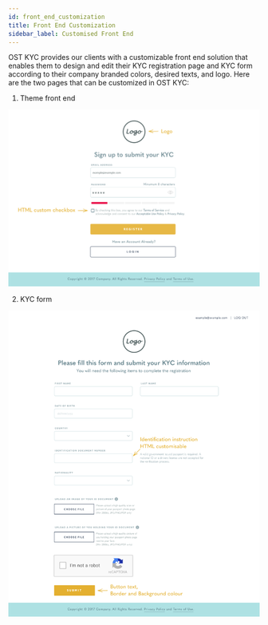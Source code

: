 ```yaml
---
id: front_end_customization
title: Front End Customization 
sidebar_label: Customised Front End 
---
```


OST KYC provides our clients with a customizable front end solution that enables them to design and edit their KYC registration page and KYC form according to their company branded colors, desired texts, and logo. Here are the two pages that can be customized in OST KYC:

1. Theme front end

![](/kyc/docs/assets/1.png)

2. KYC form

![](/kyc/docs/assets/2.png)
